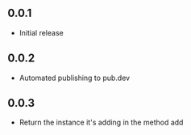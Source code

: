 ## 0.0.1

- Initial release

## 0.0.2

- Automated publishing to pub.dev

## 0.0.3

- Return the instance it's adding in the method add
